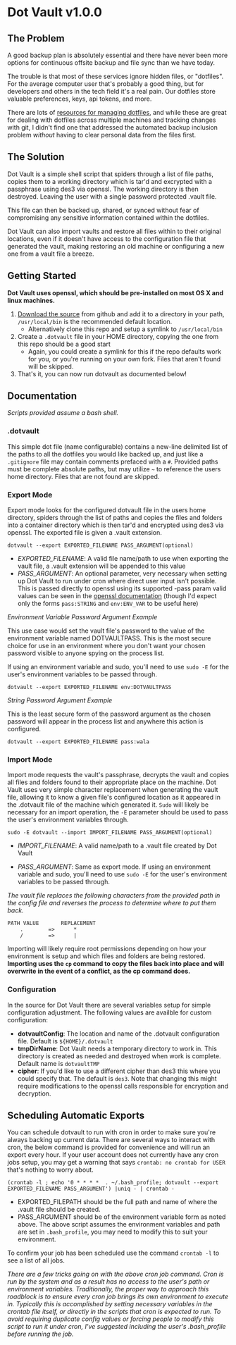 # Dot Vault v1.0.0

## The Problem

A good backup plan is absolutely essential and there have never been more options for continuous offsite backup and file sync than we have today.

The trouble is that most of these services ignore hidden files, or "dotfiles". For the average computer user that's probably a good thing, but for developers and others in the tech field it's a real pain. Our dotfiles store valuable preferences, keys, api tokens, and more.

There are lots of [resources for managing dotfiles](http://dotfiles.github.io/), and while these are great for dealing with dotfiles across multiple machines and tracking changes with git, I didn't find one that addressed the automated backup inclusion problem *without* having to clear personal data from the files first.

## The Solution

Dot Vault is a simple shell script that spiders through a list of file paths, copies them to a working directory which is tar'd and excrypted with a passphrase using des3 via openssl. The working directory is then destroyed. Leaving the user with a single password protected .vault file.

This file can then be backed up, shared, or synced without fear of compromising any sensitive information contained within the dotfiles.

Dot Vault can also import vaults and restore all files within to their original locations, even if it doesn't have access to the configuration file that generated the vault, making restoring an old machine or configuring a new one from a vault file a breeze.

## Getting Started

**Dot Vault uses openssl, which should be pre-installed on most OS X and linux machines.**

1. [Download the source](https://raw.github.com/MattSurabian/dot-vault/master/dotvault) from github and add it to a directory in your path, `/usr/local/bin` is the recommended default location.
     - Alternatively clone this repo and setup a symlink to `/usr/local/bin`
1. Create a `.dotvault` file in your HOME directory, copying the one from this repo should be a good start
     - Again, you could create a symlink for this if the repo defaults work for you, or you're running on your own fork. Files that aren't found will be skipped.
1. That's it, you can now run dotvault as documented below!

## Documentation

*Scripts provided assume a bash shell.*

### .dotvault

This simple dot file (name configurable) contains a new-line delimited list of the paths to all the dotfiles you would like backed up, and just like a `.gitignore` file may contain comments prefaced with a `#`. Provided paths must be complete absolute paths, but may utilize `~` to reference the users home directory. Files that are not found are skipped.


### Export Mode

Export mode looks for the configured dotvault file in the users home directory, spiders through the list of paths and copies the files and folders into a container directory which is then tar'd and encrypted using des3 via openssl. The exported file is given a .vault extension.

````
dotvault --export EXPORTED_FILENAME PASS_ARGUMENT(optional)
`````

- *EXPORTED_FILENAME*: A valid file name/path to use when exporting the vault file, a .vault extension will be appended to this value
- *PASS_ARGUMENT*: An optional parameter, very necessary when setting up Dot Vault to run under cron where direct user input isn't possible. This is passed directly to openssl using its supported -pass param valid values can be seen in the [openssl documentation](http://www.openssl.org/docs/apps/openssl.html#PASS_PHRASE_ARGUMENTS) (though I'd expect only the forms `pass:STRING` and `env:ENV_VAR` to be useful here)

*Environment Variable Password Argument Example*

This use case would set the vault file's password to the value of the environment variable named DOTVAULTPASS. This is the most secure choice for use in an environment where you don't want your chosen password visible to anyone spying on the process list.

If using an environment variable and sudo, you'll need to use `sudo -E` for the user's environment variables to be passed through.

````
dotvault --export EXPORTED_FILENAME env:DOTVAULTPASS
````

*String Password Argument Example*

This is the least secure form of the password argument as the chosen password will appear in the process list and anywhere this action is configured.

````
dotvault --export EXPORTED_FILENAME pass:wala
````

### Import Mode
Import mode requests the vault's passphrase, decrypts the vault and copies all files and folders found to their appropriate place on the machine. Dot Vault uses very simple character replacement when generating the vault file, allowing it to know a given file's configured location as it appeared in the .dotvault file of the machine which generated it. `Sudo` will likely be necessary for an import operation, the `-E` parameter should be used to pass the user's environment variables through.

````
sudo -E dotvault --import IMPORT_FILENAME PASS_ARGUMENT(optional)
````

- *IMPORT_FILENAME*: A valid name/path to a .vault file created by Dot Vault

- *PASS_ARGUMENT*: Same as export mode. If using an environment variable and sudo, you'll need to use `sudo -E` for the user's environment variables to be passed through.


*The vault file replaces the following characters from the provided path in the config file and reverses the process to determine where to put them back.*

```
PATH VALUE       REPLACEMENT
    .        =>      *
    /	     =>      |
```
Importing will likely require root permissions depending on how your environment is setup and which files and folders are being restored. **Importing uses the `cp` command to copy the files back into place and will overwrite in the event of a conflict, as the cp command does.**

### Configuration

In the source for Dot Vault there are several variables setup for simple configuration adjustment. The following values are availble for custom configuration:

 - **dotvaultConfig**: The location and name of the .dotvault configuration file. Default is `${HOME}/.dotvault`
 - **tmpDirName**: Dot Vault needs a temporary directory to work in. This directory is created as needed and destroyed when work is complete. Default name is `dotvaultTMP`
 - **cipher**: If you'd like to use a different cipher than des3 this where you could specify that. The default is `des3`. Note that changing this might require modifications to the openssl calls responsible for encryption and decryption.

## Scheduling Automatic Exports
You can schedule dotvault to run with cron in order to make sure you're always backing up current data. There are several ways to interact with cron, the below command is provided for convenience and will run an export every hour. If your user account does not currently have any cron jobs setup, you may get a warning that says `crontab: no crontab for USER` that's nothing to worry about. 

```
(crontab -l ; echo '0 * * * *  . ~/.bash_profile; dotvault --export EXPORTED_FILENAME PASS_ARGUMENT') |uniq - | crontab -

```

- EXPORTED_FILEPATH should be the full path and name of where the .vault file should be created.
- PASS_ARGUMENT should be of the environment variable form as noted above. The above script assumes the environment variables and path are set in `.bash_profile`, you may need to modify this to suit your environment.

To confirm your job has been scheduled use the command `crontab -l` to see a list of all jobs.

*There are a few tricks going on with the above cron job command. Cron is run by the system and as a result has no access to the user's path or environment variables. Traditionally, the proper way to approach this roadblock is to ensure every cron job brings its own environment to execute in. Typically this is accomplished by setting necessary variables in the crontab file itself, or directly in the scripts that cron is expected to run. To avoid requiring duplicate config values or forcing people to modify this script to run it under cron, I've suggested including the user's .bash_profile before running the job.*








   